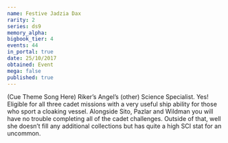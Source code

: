 ```yaml
---
name: Festive Jadzia Dax
rarity: 2
series: ds9
memory_alpha:
bigbook_tier: 4
events: 44
in_portal: true
date: 25/10/2017
obtained: Event
mega: false
published: true
---
```


(Cue Theme Song Here) Riker’s Angel’s (other) Science Specialist. Yes! Eligible for all three cadet missions with a very useful ship ability for those who sport a cloaking vessel. Alongside Sito, Pazlar and Wildman you will have no trouble completing all of the cadet challenges. Outside of that, well she doesn’t fill any additional collections but has quite a high SCI stat for an uncommon.
